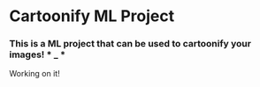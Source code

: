 # Cartoonify ML Project
### This is a ML project that can be used to cartoonify your images! * _ *
Working on it!